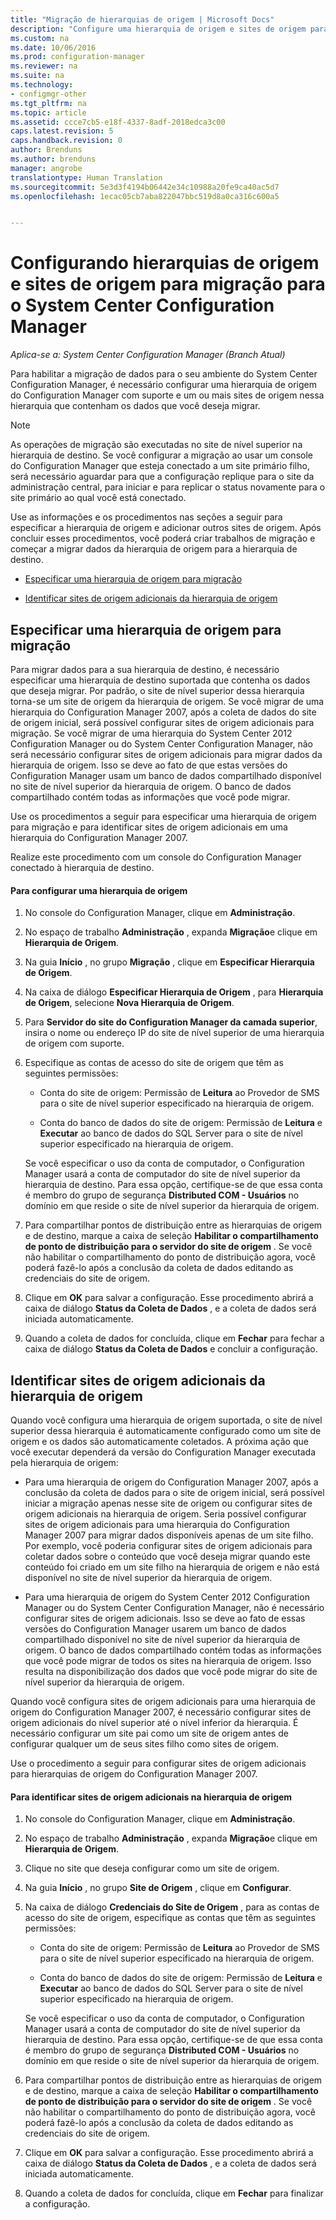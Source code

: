```yaml
---
title: "Migração de hierarquias de origem | Microsoft Docs"
description: "Configure uma hierarquia de origem e sites de origem para que você possa migrar dados para seu ambiente do System Center Configuration Manager."
ms.custom: na
ms.date: 10/06/2016
ms.prod: configuration-manager
ms.reviewer: na
ms.suite: na
ms.technology:
- configmgr-other
ms.tgt_pltfrm: na
ms.topic: article
ms.assetid: ccce7cb5-e18f-4337-8adf-2018edca3c00
caps.latest.revision: 5
caps.handback.revision: 0
author: Brenduns
ms.author: brenduns
manager: angrobe
translationtype: Human Translation
ms.sourcegitcommit: 5e3d3f4194b06442e34c10988a20fe9ca40ac5d7
ms.openlocfilehash: 1ecac05cb7aba822047bbc519d8a0ca316c600a5


---
```

# <a name="configuring-source-hierarchies-and-source-sites-for-migration-to-system-center-configuration-manager"></a>Configurando hierarquias de origem e sites de origem para migração para o System Center Configuration Manager

*Aplica-se a: System Center Configuration Manager (Branch Atual)*

Para habilitar a migração de dados para o seu ambiente do System Center Configuration Manager, é necessário configurar uma hierarquia de origem do Configuration Manager com suporte e um ou mais sites de origem nessa hierarquia que contenham os dados que você deseja migrar.  

> [!NOTE]  
>  As operações de migração são executadas no site de nível superior na hierarquia de destino. Se você configurar a migração ao usar um console do Configuration Manager que esteja conectado a um site primário filho, será necessário aguardar para que a configuração replique para o site da administração central, para iniciar e para replicar o status novamente para o site primário ao qual você está conectado.  

 Use as informações e os procedimentos nas seções a seguir para especificar a hierarquia de origem e adicionar outros sites de origem. Após concluir esses procedimentos, você poderá criar trabalhos de migração e começar a migrar dados da hierarquia de origem para a hierarquia de destino.  

-   [Especificar uma hierarquia de origem para migração](#BKBM_ConfigSrcHierarchy)  

-   [Identificar sites de origem adicionais da hierarquia de origem](#BKBM_ConfigSrcSites)  

##  <a name="a-namebkbmconfigsrchierarchya-specify-a-source-hierarchy-for-migration"></a><a name="BKBM_ConfigSrcHierarchy"></a> Especificar uma hierarquia de origem para migração  
 Para migrar dados para a sua hierarquia de destino, é necessário especificar uma hierarquia de destino suportada que contenha os dados que deseja migrar. Por padrão, o site de nível superior dessa hierarquia torna-se um site de origem da hierarquia de origem. Se você migrar de uma hierarquia do Configuration Manager 2007, após a coleta de dados do site de origem inicial, será possível configurar sites de origem adicionais para migração. Se você migrar de uma hierarquia do System Center 2012 Configuration Manager ou do System Center Configuration Manager, não será necessário configurar sites de origem adicionais para migrar dados da hierarquia de origem. Isso se deve ao fato de que estas versões do Configuration Manager usam um banco de dados compartilhado disponível no site de nível superior da hierarquia de origem. O banco de dados compartilhado contém todas as informações que você pode migrar.  

 Use os procedimentos a seguir para especificar uma hierarquia de origem para migração e para identificar sites de origem adicionais em uma hierarquia do Configuration Manager 2007.  

 Realize este procedimento com um console do Configuration Manager conectado à hierarquia de destino.  

#### <a name="to-configure-a-source-hierarchy"></a>Para configurar uma hierarquia de origem  

1.  No console do Configuration Manager, clique em **Administração**.  

2.  No espaço de trabalho **Administração** , expanda **Migração**e clique em **Hierarquia de Origem**.  

3.  Na guia **Início** , no grupo **Migração** , clique em **Especificar Hierarquia de Origem**.  

4.  Na caixa de diálogo **Especificar Hierarquia de Origem** , para **Hierarquia de Origem**, selecione **Nova Hierarquia de Origem**.  

5.  Para **Servidor do site do Configuration Manager da camada superior**, insira o nome ou endereço IP do site de nível superior de uma hierarquia de origem com suporte.  

6.  Especifique as contas de acesso do site de origem que têm as seguintes permissões:  

    -   Conta do site de origem: Permissão de **Leitura** ao Provedor de SMS para o site de nível superior especificado na hierarquia de origem.  

    -   Conta do banco de dados do site de origem: Permissão de **Leitura** e **Executar** ao banco de dados do SQL Server para o site de nível superior especificado na hierarquia de origem.  

     Se você especificar o uso da conta de computador, o Configuration Manager usará a conta de computador do site de nível superior da hierarquia de destino. Para essa opção, certifique-se de que essa conta é membro do grupo de segurança **Distributed COM - Usuários** no domínio em que reside o site de nível superior da hierarquia de origem.  

7.  Para compartilhar pontos de distribuição entre as hierarquias de origem e de destino, marque a caixa de seleção **Habilitar o compartilhamento de ponto de distribuição para o servidor do site de origem** . Se você não habilitar o compartilhamento do ponto de distribuição agora, você poderá fazê-lo após a conclusão da coleta de dados editando as credenciais do site de origem.  

8.  Clique em **OK** para salvar a configuração. Esse procedimento abrirá a caixa de diálogo **Status da Coleta de Dados** , e a coleta de dados será iniciada automaticamente.  

9. Quando a coleta de dados for concluída, clique em **Fechar** para fechar a caixa de diálogo **Status da Coleta de Dados** e concluir a configuração.  

##  <a name="a-namebkbmconfigsrcsitesa-identify-additional-source-sites-of-the-source-hierarchy"></a><a name="BKBM_ConfigSrcSites"></a> Identificar sites de origem adicionais da hierarquia de origem  
 Quando você configura uma hierarquia de origem suportada, o site de nível superior dessa hierarquia é automaticamente configurado como um site de origem e os dados são automaticamente coletados. A próxima ação que você executar dependerá da versão do Configuration Manager executada pela hierarquia de origem:  

-   Para uma hierarquia de origem do Configuration Manager 2007, após a conclusão da coleta de dados para o site de origem inicial, será possível iniciar a migração apenas nesse site de origem ou configurar sites de origem adicionais na hierarquia de origem. Seria possível configurar sites de origem adicionais para uma hierarquia do Configuration Manager 2007 para migrar dados disponíveis apenas de um site filho. Por exemplo, você poderia configurar sites de origem adicionais para coletar dados sobre o conteúdo que você deseja migrar quando este conteúdo foi criado em um site filho na hierarquia de origem e não está disponível no site de nível superior da hierarquia de origem.  

-   Para uma hierarquia de origem do System Center 2012 Configuration Manager ou do System Center Configuration Manager, não é necessário configurar sites de origem adicionais. Isso se deve ao fato de essas versões do Configuration Manager usarem um banco de dados compartilhado disponível no site de nível superior da hierarquia de origem. O banco de dados compartilhado contém todas as informações que você pode migrar de todos os sites na hierarquia de origem. Isso resulta na disponibilização dos dados que você pode migrar do site de nível superior da hierarquia de origem.  

Quando você configura sites de origem adicionais para uma hierarquia de origem do Configuration Manager 2007, é necessário configurar sites de origem adicionais do nível superior até o nível inferior da hierarquia. É necessário configurar um site pai como um site de origem antes de configurar qualquer um de seus sites filho como sites de origem.  

Use o procedimento a seguir para configurar sites de origem adicionais para hierarquias de origem do Configuration Manager 2007.  

#### <a name="to-identify-additional-source-sites-in-the-source-hierarchy"></a>Para identificar sites de origem adicionais na hierarquia de origem  

1.  No console do Configuration Manager, clique em **Administração**.  

2.  No espaço de trabalho **Administração** , expanda **Migração**e clique em **Hierarquia de Origem**.  

3.  Clique no site que deseja configurar como um site de origem.  

4.  Na guia **Início** , no grupo **Site de Origem** , clique em **Configurar**.  

5.  Na caixa de diálogo **Credenciais do Site de Origem** , para as contas de acesso do site de origem, especifique as contas que têm as seguintes permissões:  

    -   Conta do site de origem: Permissão de **Leitura** ao Provedor de SMS para o site de nível superior especificado na hierarquia de origem.  

    -   Conta do banco de dados do site de origem: Permissão de **Leitura** e **Executar** ao banco de dados do SQL Server para o site de nível superior especificado na hierarquia de origem.  

    Se você especificar o uso da conta de computador, o Configuration Manager usará a conta de computador do site de nível superior da hierarquia de destino. Para essa opção, certifique-se de que essa conta é membro do grupo de segurança **Distributed COM - Usuários** no domínio em que reside o site de nível superior da hierarquia de origem.  

6.  Para compartilhar pontos de distribuição entre as hierarquias de origem e de destino, marque a caixa de seleção **Habilitar o compartilhamento de ponto de distribuição para o servidor do site de origem** . Se você não habilitar o compartilhamento do ponto de distribuição agora, você poderá fazê-lo após a conclusão da coleta de dados editando as credenciais do site de origem.  

7.  Clique em **OK** para salvar a configuração. Esse procedimento abrirá a caixa de diálogo **Status da Coleta de Dados** , e a coleta de dados será iniciada automaticamente.  

8.  Quando a coleta de dados for concluída, clique em **Fechar** para finalizar a configuração.  



<!--HONumber=Dec16_HO3-->


